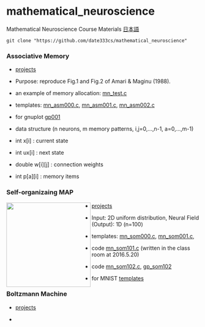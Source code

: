 ﻿# mathematical_neuroscience
Mathematical Neuroscience Course Materials [日本語](READMEj.md)

    git clone "https://github.com/date333cs/mathematical_neuroscience"


### Associative Memory

- [projects](./docs/project160415associative.pdf)

- Purpose: reproduce Fig.1 and Fig.2 of Amari & Maginu (1988).

- an example of memory allocation:  [mn_test.c](mn_test.c)
- templates: [mn_asm000.c](mn_asm000.c), [mn_asm001.c](mn_asm002.c), [mn_asm002.c](mn_asm002.c)
- for gnuplot [gp001](gp001)
- data structure (n neurons, m memory patterns, i,j=0,...,n-1, a=0,...,m-1)
 - int x[i] :  current state
 - int ux[i] : next state 
 - double w[i][j] : connection weights
 - int p[a][i] : memory items

### Self-organizaing MAP


<img src="https://github.com/date333cs/mathematical_neuroscience/blob/master/result_som_102.png" height="220px" align="left">

- [projects](./docs/project160513neural_som.pdf)

- Input: 2D uniform distribution, Neural Field (Output): 1D (n=100)

- templates: [mn_som000.c](mn_som000.c), [mn_som001.c](mn_som001.c),
- code [mn_som101.c](mn_som101.c) (written in the class room at 2016.5.20)
- code [mn_som102.c](mn_som102.c), [gp_som102](gp_som102)

- for MNIST [templates](http://www.cs.miyazaki-u.ac.jp/~date/lectures/2015neural/mnist/index.html)


### Boltzmann Machine

- [projects](./docs/project160610bolzmann.pdf)

+



